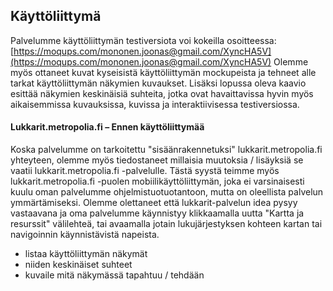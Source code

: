 ## Käyttöliittymä
Palvelumme käyttöliittymän testiversiota voi kokeilla osoitteessa: [https://moqups.com/mononen.joonas@gmail.com/XyncHA5V](https://moqups.com/mononen.joonas@gmail.com/XyncHA5V)
Olemme myös ottaneet kuvat kyseisistä käyttöliittymän mockupeista ja tehneet alle tarkat käyttöliittymän näkymien kuvaukset. Lisäksi lopussa oleva kaavio esittää näkymien keskinäisiä suhteita, jotka ovat havaittavissa hyvin myös aikaisemmissa kuvauksissa, kuvissa ja interaktiivisessa testiversiossa.

#### Lukkarit.metropolia.fi – Ennen käyttöliittymää
Koska palvelumme on tarkoitettu "sisäänrakennetuksi" lukkarit.metropolia.fi yhteyteen, olemme myös tiedostaneet millaisia muutoksia / lisäyksiä se vaatii lukkarit.metropolia.fi -palvelulle. Tästä syystä teimme myös lukkarit.metropolia.fi -puolen mobiilikäyttöliittymän, joka ei varsinaisesti kuulu oman palvelumme ohjelmistuotuotantoon, mutta on oleellista palvelun ymmärtämiseksi. Olemme olettaneet että lukkarit-palvelun idea pysyy vastaavana ja oma palvelumme käynnistyy klikkaamalla uutta "Kartta ja resurssit" välilehteä, tai avaamalla jotain lukujärjestyksen kohteen kartan tai navigoinnin käynnistävistä napeista.


* listaa käyttöliittymän näkymät
* niiden keskinäiset suhteet
* kuvaile mitä näkymässä tapahtuu / tehdään
